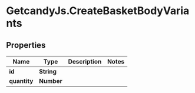 # GetcandyJs.CreateBasketBodyVariants

## Properties

Name | Type | Description | Notes
------------ | ------------- | ------------- | -------------
**id** | **String** |  | 
**quantity** | **Number** |  | 


